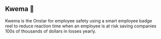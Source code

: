 ## Kwema 👋

Kwema is the Onstar for employee safety using a smart employee badge reel to reduce reaction time when an employee is at risk saving companies 100s of thousands of dollars in losses yearly.
